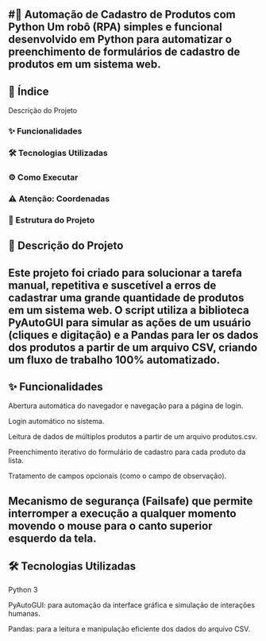 #🤖 Automação de Cadastro de Produtos com Python
Um robô (RPA) simples e funcional desenvolvido em Python para automatizar o preenchimento de formulários de cadastro de produtos em um sistema web.
---
## 📜 Índice
Descrição do Projeto

### ✨ Funcionalidades

### 🛠️ Tecnologias Utilizadas

### ⚙️ Como Executar

### ⚠️ Atenção: Coordenadas

### 📂 Estrutura do Projeto


## 📝 Descrição do Projeto
Este projeto foi criado para solucionar a tarefa manual, repetitiva e suscetível a erros de cadastrar uma grande quantidade de produtos em um sistema web. O script utiliza a biblioteca PyAutoGUI para simular as ações de um usuário (cliques e digitação) e a Pandas para ler os dados dos produtos a partir de um arquivo CSV, criando um fluxo de trabalho 100% automatizado.
---
## ✨ Funcionalidades
Abertura automática do navegador e navegação para a página de login.

Login automático no sistema.

Leitura de dados de múltiplos produtos a partir de um arquivo produtos.csv.

Preenchimento iterativo do formulário de cadastro para cada produto da lista.

Tratamento de campos opcionais (como o campo de observação).

Mecanismo de segurança (Failsafe) que permite interromper a execução a qualquer momento movendo o mouse para o canto superior esquerdo da tela.
---
## 🛠️ Tecnologias Utilizadas
Python 3

PyAutoGUI: para automação da interface gráfica e simulação de interações humanas.

Pandas: para a leitura e manipulação eficiente dos dados do arquivo CSV.
